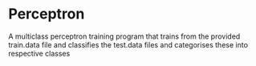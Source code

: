 # Perceptron
A multiclass perceptron training program that trains from the provided train.data file and classifies the test.data files and categorises these into respective classes
